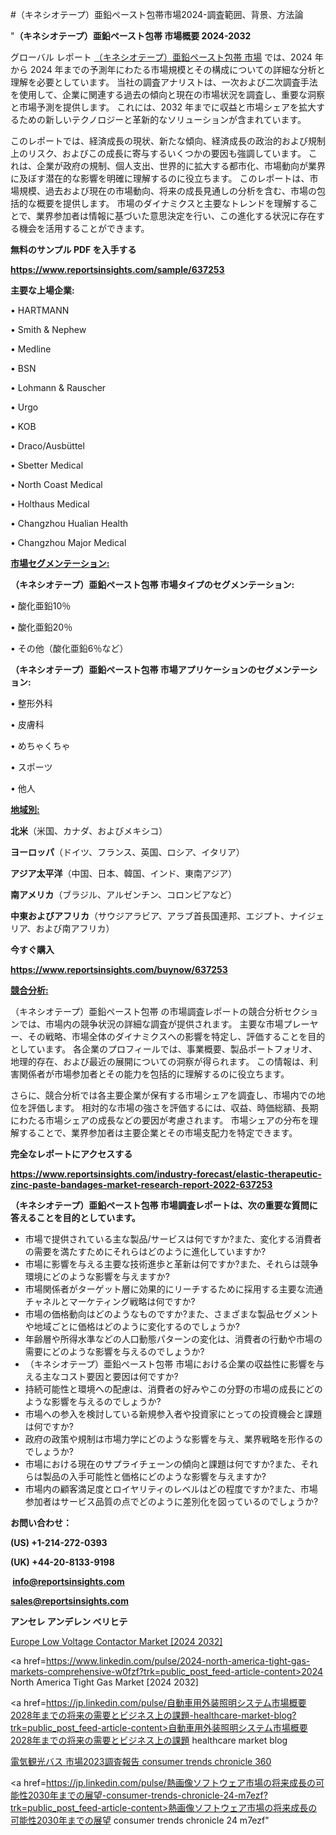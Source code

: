 #（キネシオテープ）亜鉛ペースト包帯市場2024-調査範囲、背景、方法論

"<strong>（キネシオテープ）亜鉛ペースト包帯 市場概要 2024-2032</strong>

グローバル レポート <a href=https://www.reportsinsights.com/sample/637253>（キネシオテープ）亜鉛ペースト包帯 市場</a> では、2024 年から 2024 年までの予測年にわたる市場規模とその構成についての詳細な分析と理解を必要としています。 当社の調査アナリストは、一次および二次調査手法を使用して、企業に関連する過去の傾向と現在の市場状況を調査し、重要な洞察と市場予測を提供します。 これには、2032 年までに収益と市場シェアを拡大​​するための新しいテクノロジーと革新的なソリューションが含まれています。

このレポートでは、経済成長の現状、新たな傾向、経済成長の政治的および規制上のリスク、およびこの成長に寄与するいくつかの要因も強調しています。 これは、企業が政府の規制、個人支出、世界的に拡大する都市化、市場動向が業界に及ぼす潜在的な影響を明確に理解するのに役立ちます。 このレポートは、市場規模、過去および現在の市場動向、将来の成長見通しの分析を含む、市場の包括的な概要を提供します。 市場のダイナミクスと主要なトレンドを理解することで、業界参加者は情報に基づいた意思決定を行い、この進化する状況に存在する機会を活用することができます。

<strong><b>無料のサンプル PDF を入手する</b></strong>

<a href=https://www.reportsinsights.com/sample/637253><strong><u>https://www.reportsinsights.com/sample/637253</u></strong></a>

<strong>主要な上場企業:</strong>

• HARTMANN

• Smith & Nephew

• Medline

• BSN

• Lohmann & Rauscher

• Urgo

• KOB

• Draco/Ausbüttel

• Sbetter Medical

• North Coast Medical

• Holthaus Medical

• Changzhou Hualian Health

• Changzhou Major Medical

<strong><u>市場セグメンテーション</u></strong><strong><u>:</u></strong>

<strong>（キネシオテープ）亜鉛ペースト包帯 市場タイプのセグメンテーション:</strong>

• 酸化亜鉛10％

• 酸化亜鉛20％

• その他（酸化亜鉛6％など）

<strong>（キネシオテープ）亜鉛ペースト包帯 市場アプリケーションのセグメンテーション:</strong>

• 整形外科

• 皮膚科

• めちゃくちゃ

• スポーツ

• 他人

<strong><u>地域別</u></strong><strong><u>:</u></strong>

<strong>北米</strong>（米国、カナダ、およびメキシコ）

<strong>ヨーロッパ</strong>（ドイツ、フランス、英国、ロシア、イタリア）

<strong>アジア太平洋</strong>（中国、日本、韓国、インド、東南アジア）

<strong>南アメリカ</strong>（ブラジル、アルゼンチン、コロンビアなど）

<strong>中東およびアフリカ</strong>（サウジアラビア、アラブ首長国連邦、エジプト、ナイジェリア、および南アフリカ）

<strong>今すぐ購入</strong>

<a href=https://www.reportsinsights.com/buynow/637253><strong><u>https://www.reportsinsights.com/buynow/637253</u></strong></a>

<strong><u>競合分析:</u></strong>

（キネシオテープ）亜鉛ペースト包帯 の市場調査レポートの競合分析セクションでは、市場内の競争状況の詳細な調査が提供されます。 主要な市場プレーヤー、その戦略、市場全体のダイナミクスへの影響を特定し、評価することを目的としています。 各企業のプロフィールでは、事業概要、製品ポートフォリオ、地理的存在、および最近の展開についての洞察が得られます。 この情報は、利害関係者が市場参加者とその能力を包括的に理解するのに役立ちます。

さらに、競合分析では各主要企業が保有する市場シェアを調査し、市場内での地位を評価します。 相対的な市場の強さを評価するには、収益、時価総額、長期にわたる市場シェアの成長などの要因が考慮されます。 市場シェアの分布を理解することで、業界参加者は主要企業とその市場支配力を特定できます。

<strong>完全なレポートにアクセスする</strong>

<a href=https://www.reportsinsights.com/industry-forecast/elastic-therapeutic-zinc-paste-bandages-market-research-report-2022-637253><strong><u><b>https://www.reportsinsights.com/industry-forecast/elastic-therapeutic-zinc-paste-bandages-market-research-report-2022-637253</b></u></strong></a>

<strong><b>（キネシオテープ）亜鉛ペースト包帯 市場調査レポートは、次の重要な質問に答えることを目的としています。</b></strong>
<ul>
  <li>市場で提供されている主な製品/サービスは何ですか?また、変化する消費者の需要を満たすためにそれらはどのように進化していますか?</li>
  <li>市場に影響を与える主要な技術進歩と革新は何ですか?また、それらは競争環境にどのような影響を与えますか?</li>
  <li>市場関係者がターゲット層に効果的にリーチするために採用する主要な流通チャネルとマーケティング戦略は何ですか?</li>
  <li>市場の価格動向はどのようなものですか?また、さまざまな製品セグメントや地域ごとに価格はどのように変化するのでしょうか?</li>
  <li>年齢層や所得水準などの人口動態パターンの変化は、消費者の行動や市場の需要にどのような影響を与えるのでしょうか?</li>
  <li>（キネシオテープ）亜鉛ペースト包帯 市場における企業の収益性に影響を与える主なコスト要因と要因は何ですか?</li>
  <li>持続可能性と環境への配慮は、消費者の好みやこの分野の市場の成長にどのような影響を与えるのでしょうか?</li>
  <li>市場への参入を検討している新規参入者や投資家にとっての投資機会と課題は何ですか?</li>
  <li>政府の政策や規制は市場力学にどのような影響を与え、業界戦略を形作るのでしょうか?</li>
  <li>市場における現在のサプライチェーンの傾向と課題は何ですか?また、それらは製品の入手可能性と価格にどのような影響を与えますか?</li>
  <li>市場内の顧客満足度とロイヤリティのレベルはどの程度ですか?また、市場参加者はサービス品質の点でどのように差別化を図っているのでしょうか?</li>
</ul>
<strong>お問い合わせ：</strong>

<strong>(US) +1-214-272-0393</strong>

<strong>(UK) +44-20-8133-9198</strong>

<strong> </strong><a href=info@reportsinsights.com><strong><u>info@reportsinsights.com</u></strong></a>

<a href=sales@reportsinsights.com><strong><u>sales@reportsinsights.com</u></strong></a>

<strong>アンセレ アンデレン ベリヒテ</strong>

<a href=https://www.linkedin.com/pulse/europe-low-voltage-contactor-market-analysis-dchbe/>Europe Low Voltage Contactor Market [2024 2032]</a>

<a href=https://www.linkedin.com/pulse/2024-north-america-tight-gas-markets-comprehensive-w0fzf?trk=public_post_feed-article-content>2024 North America Tight Gas Market [2024 2032]</a>

<a href=https://jp.linkedin.com/pulse/自動車用外装照明システム市場概要2028年までの将来の需要とビジネス上の課題-healthcare-market-blog?trk=public_post_feed-article-content>自動車用外装照明システム市場概要2028年までの将来の需要とビジネス上の課題 healthcare market blog</a>

<a href=https://www.linkedin.com/pulse/電気観光バス-市場2023調査報告-consumer-trends-chronicle-360/>電気観光バス 市場2023調査報告 consumer trends chronicle 360</a>

<a href=https://jp.linkedin.com/pulse/熱画像ソフトウェア市場の将来成長の可能性2030年までの展望-consumer-trends-chronicle-24-m7ezf?trk=public_post_feed-article-content>熱画像ソフトウェア市場の将来成長の可能性2030年までの展望 consumer trends chronicle 24 m7ezf</a>"
